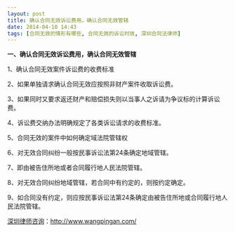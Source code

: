 ```yaml
---
layout: post
title: 确认合同无效诉讼费用，确认合同无效管辖
date: 2014-04-10 14:43
tags: [合同无效的情形有哪些, 合同无效的诉讼时效, 深圳合同法律师]
---
```

<strong>一、确认合同无效诉讼费用，确认合同无效管辖</strong>

1、确认合同无效案件诉讼费的收费标准

2、如果单独请求确认合同无效应按照非财产案件收取诉讼费。

3、如果同时又要求返还财产和赔偿损失则以当事人之诉请为争议标的计算诉讼费。

4、诉讼费交纳办法明确规定了各类诉讼请求的收费标准。

5、合同无效的案件中如何确定域法院管辖权

6、对无效合同纠纷一般按民事诉讼法第24条确定地域管辖。

7、即由被告住所地或者合同履行地人民法院管辖。

8、对无效合同纠纷地域管辖，若合同中有约定的，则按约定确定。

9、如合同没有约定，则应按民事诉讼法第24条确定由被告住所地或合同履行地人民法院管辖。

<a href="http://www.wangpingan.com/">深圳律师咨询</a>：<a href="http://www.wangpingan.com/">http://www.wangpingan.com/</a>

